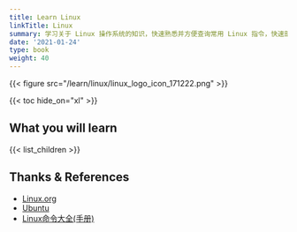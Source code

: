 ```yaml
---
title: Learn Linux
linkTitle: Linux
summary: 学习关于 Linux 操作系统的知识，快速熟悉并方便查询常用 Linux 指令，快速部署 Ubuntu 桌面操作系统。
date: '2021-01-24'
type: book
weight: 40
---
```


{{< figure src="/learn/linux/linux_logo_icon_171222.png" >}}

{{< toc hide_on="xl" >}}

## What you will learn

{{< list_children >}}

## Thanks & References

- [Linux.org](https://www.linux.org/)
- [Ubuntu](https://ubuntu.com/)
- [Linux命令大全(手册)](https://www.linuxcool.com/)